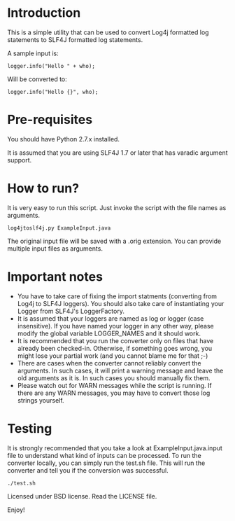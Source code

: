 Introduction
===
This is a simple utility that can be used to convert Log4j formatted log statements to SLF4J formatted log statements.

A sample input is:

    logger.info("Hello " + who);

Will be converted to:

    logger.info("Hello {}", who);

Pre-requisites
===
You should have Python 2.7.x installed.

It is assumed that you are using SLF4J 1.7 or later that has varadic argument support.

How to run?
===
It is very easy to run this script. Just invoke the script with the file names as arguments.

    log4jtoslf4j.py ExampleInput.java

The original input file will be saved with a .orig extension. You can provide multiple input files as arguments.

Important notes
===
* You have to take care of fixing the import statments (converting from Log4j to SLF4J loggers). You should also take care of instantiating your Logger from SLF4J's LoggerFactory.
* It is assumed that your loggers are named as log or logger (case insensitive). If you have named your logger in any other way, please modify the global variable LOGGER_NAMES and it should work.
* It is recommended that you run the converter only on files that have already been checked-in. Otherwise, if something goes wrong, you might lose your partial work (and you cannot blame me for that ;-)
* There are cases when the converter cannot reliably convert the arguments. In such cases, it will print a warning
message and leave the old arguments as it is. In such cases you should manually fix them.
* Please watch out for WARN messages while the script is running. If there are any WARN messages, you may have to convert those log strings yourself.

Testing
===
It is strongly recommended that you take a look at ExampleInput.java.input file to understand what kind of inputs can be processed. To run the converter locally, you can simply run the test.sh file. This will run the converter and tell you if the conversion was successful.

    ./test.sh

Licensed under BSD license. Read the LICENSE file.

Enjoy!

